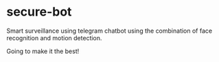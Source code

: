 # secure-bot
Smart surveillance using telegram chatbot using the combination of face recognition and motion detection.

Going to make it the best!
